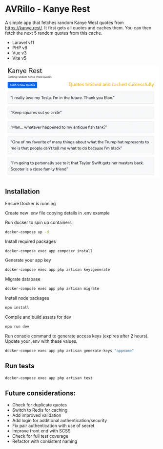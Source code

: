 # AVRillo - Kanye Rest

A simple app that fetches random Kanye West quotes from https://kanye.rest/. It first gets all quotes and caches them. You can then fetch the next 5 random quotes from this cache.

-   Laravel v11
-   PHP v8
-   Vue v3
-   Vite v5

![alt text](image.png)

## Installation

Ensure Docker is running

Create new .env file copying details in .env.example

Run docker to spin up containers

```bash
docker-compose up -d
```

Install required packages

```bash
docker-compose exec app composer install
```

Generate your app key

```bash
docker-compose exec app php artisan key:generate
```

Migrate database

```bash
docker-compose exec app php artisan migrate
```

Install node packages

```bash
npm install
```

Compile and build assets for dev

```bash
npm run dev
```

Run console command to generate access keys (expires after 2 hours). Update your .env with these values.

```bash
docker-compose exec app php artisan generate-keys "appname"
```

## Run tests

```bash
docker-compose exec app php artisan test
```

## Future considerations:

-   Check for duplicate quotes
-   Switch to Redis for caching
-   Add improved validation
-   Add login for additional authentication/security
-   Fix pair authentication with use of secret
-   Improve front end with SCSS
-   Check for full test coverage
-   Refactor with consistent naming
